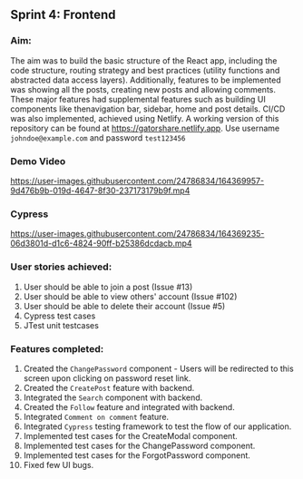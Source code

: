 ## Sprint 4: Frontend

### Aim:
The aim was to build the basic structure of the React app, including the code structure, routing strategy and best practices (utility functions and abstracted data access layers). Additionally, features to be implemented was showing all the posts, creating new posts and allowing comments. These major features had supplemental features such as building UI components like thenavigation bar, sidebar, home and post details. CI/CD was also implemented, achieved using Netlify. A working version of this repository can be found at https://gatorshare.netlify.app. Use username `johndoe@example.com` and password `test123456`


### Demo Video
https://user-images.githubusercontent.com/24786834/164369957-9d476b9b-019d-4647-8f30-237173179b9f.mp4

### Cypress
https://user-images.githubusercontent.com/24786834/164369235-06d3801d-d1c6-4824-90ff-b25386dcdacb.mp4



### User stories achieved:
1. User should be able to join a post (Issue #13)
2. User should be able to view others' account (Issue #102)
3. User should be able to delete their account (Issue #5) 
4. Cypress test cases
5. JTest unit testcases

### Features completed:
1. Created the `ChangePassword` component - Users will be redirected to this screen upon clicking on password reset link.
2. Created the `CreatePost` feature with backend.
3. Integrated the `Search` component with backend.
4. Created the `Follow` feature and integrated with backend.
5. Integrated `Comment on comment` feature.
6. Integrated `Cypress` testing framework to test the flow of our application.
7. Implemented test cases for the CreateModal component.
8. Implemented test cases for the ChangePassword component.
9. Implemented test cases for the ForgotPassword component.
10. Fixed few UI bugs.
